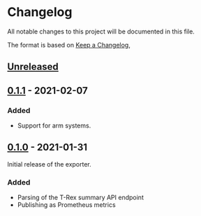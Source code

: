 # Changelog
All notable changes to this project will be documented in this file.

The format is based on [Keep a Changelog](https://keepachangelog.com/en/1.0.0/),

## [Unreleased]

## [0.1.1] - 2021-02-07
### Added
- Support for arm systems.

## [0.1.0] - 2021-01-31
Initial release of the exporter.

### Added
- Parsing of the T-Rex summary API endpoint
- Publishing as Prometheus metrics

[Unreleased]: https://github.com/dennisstritzke/trex_exporter/compare/v0.1.1...HEAD
[0.1.1]: https://github.com/dennisstritzke/trex_exporter/compare/v0.1.0...v0.1.1
[0.1.0]: https://github.com/dennisstritzke/trex_exporter/tags/v0.1.0
